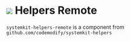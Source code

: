 # ![](https://fonts.gstatic.com/s/i/materialiconsoutlined/flare/v4/24px.svg) Helpers Remote
`systemkit-helpers-remote` is a component from `github.com/codemodify/systemkit-helpers`